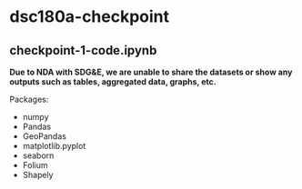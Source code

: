 # dsc180a-checkpoint

## checkpoint-1-code.ipynb

**Due to NDA with SDG&E, we are unable to share the datasets or show any outputs such as tables, aggregated data, graphs, etc.**


Packages:
- numpy
- Pandas
- GeoPandas
- matplotlib.pyplot
- seaborn
- Folium
- Shapely